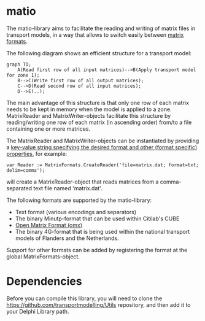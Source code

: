 # matio

The matio-library aims to facilitate the reading and writing of matrix files in transport models, in a way that allows to switch easily between [matrix formats](https://github.com/transportmodelling/matio/wiki/File-formats).

The following diagram shows an efficient structure for a transport model:

```mermaid
graph TD;
    A(Read first row of all input matrices)-->B(Apply transport model for zone 1);
    B-->C(Write first row of all output matrices);
    C-->D(Read second row of all input matrices);
    D-->E(..);
```
The main advantage of this structure is that only one row of each matrix needs to be kept in memory when the model is applied to a zone. MatrixReader and MatrixWriter-objects facilitate this structure by reading/writing one row of each matrix (in ascending order) from/to a file containing one or more matrices.

The MatrixReader and MatrixWriter-objects can be instantiated by providing a [key-value string specifying the desired format and other (format specific) properties](https://github.com/transportmodelling/matio/wiki/File-specification), for example:

```
var Reader := MatrixFormats.CreateReader('file=matrix.dat; format=txt; delim=comma');
```

will create a MatrixReader-object that reads matrices from a comma-separated text file named 'matrix.dat'.

The following formats are supported by the matio-library:

 -	Text format (various encodings and separators)
 -	The binary Minutp-format that can be used within Citilab's CUBE
 -  [Open Matrix Format (omx)](https://github.com/osPlanning/omx)
 -	The binary 4G-format that is being used within the national transport models of Flanders and the Netherlands.

Support for other formats can be added by registering the format at the global MatrixFormats-object.

# Dependencies
Before you can compile this library, you will need to clone the https://github.com/transportmodelling/Utils repository, and then add it to your Delphi Library path.
